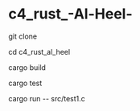 # c4_rust_-Al-Heel-

git clone <repository-url>

cd c4_rust_al_heel

cargo build

cargo test

cargo run -- src/test1.c

